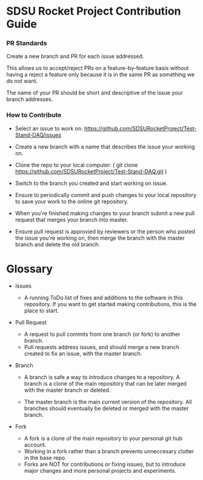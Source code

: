 # SDSU Rocket Project Contribution Guide

### PR Standards

Create a new branch and PR for each issue addressed. 

This allows us to accept/reject PRs on a feature-by-feature basis without having a reject a feature only because it is in the same PR as something we do not want.  

The name of your PR should be short and descriptive of the issue your branch addresses.

### How to Contribute
- Select an issue to work on. <https://github.com/SDSURocketProject/Test-Stand-DAQ/issues> 
- Create a new branch with a name that describes the issue your working on. 

- Clone the repo to your local computer. ( git clone <https://github.com/SDSURocketProject/Test-Stand-DAQ.git> )
- Switch to the branch you created and start working on issue. 
- Ensure to periodically commit and push changes to your local repository to save your work to the online git repository.
- When you're finished making changes to your branch submit a new pull request that merges your branch into master.
- Ensure pull request is approvied by reviewers or the person who posted the issue you're working on, then merge the branch with the master branch and delete the old branch.




# Glossary
- Issues
	- A running ToDo list of fixes and additions to the software in this repository. If you want to get started making contributions, this is the place to start.

- Pull Request
	- A request to pull commits from one branch (or fork) to another branch.
	- Pull requests address issues, and should merge a new branch created to fix an issue, with the master branch.

- Branch
	- A branch is safe a way to introduce changes to a repository. A branch is a clone of the main repository that can be later merged with the master branch or deleted.

	- The master branch is the main current version of the repository. All branches should eventually be deleted or merged with the master branch.

- Fork
	- A fork is a clone of the main repository to your personal git hub account.
	- Working in a fork rather than a branch prevents unneccesary clutter in the base repo.
	- Forks are NOT for contributions or fixing issues, but to introduce major changes and more personal projects and experiments.


